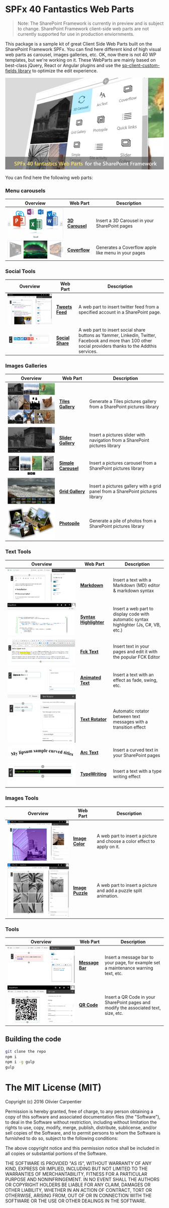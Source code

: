 # SPFx 40 Fantastics Web Parts

> Note: The SharePoint Framework is currently in preview and is subject to change. SharePoint Framework client-side web parts are not currently supported for use in production enviornments.

This package is a sample kit of great Client Side Web Parts built on the SharePoint Framework SPFx.
You can find here different kind of high visual web parts as carousel, images galleries, etc. OK, now there is not 40 WP templates, but we're working on it.
These WebParts are mainly based on best-class jQuery, React or Angular plugins and use the [sp-client-custom-fields library](https://github.com/OlivierCC/sp-client-custom-fields) to optimize the edit experience.

![Logo](./assets/logo.png)

You can find here the following web parts:

### Menu carousels

Overview |  Web Part |  Description
------------ | ----------- | -----------
![3d carousel](./assets/overview3dcarousel.png) | [**3D Carousel**](https://github.com/OlivierCC/spfx-40-fantastics/wiki/3D-Carousel) | Insert a 3D Carousel in your SharePoint pages
![Coverflow](./assets/overviewcoverflow.png) | [**Coverflow**](https://github.com/OlivierCC/spfx-40-fantastics/wiki/Coverflow) | Generates a Coverflow apple like menu in your pages

### Social Tools

Overview |  Web Part |  Description
------------ | ----------- | -----------
![Tweets Feed](./assets/overviewtweedsfeed.png) | [**Tweets Feed**](https://github.com/OlivierCC/spfx-40-fantastics/wiki/Tweets-Feed) |  A web part to insert twitter feed from a specified account in a SharePoint page.
![Social Share](./assets/overviewtsocialshare.png) | [**Social Share**](https://github.com/OlivierCC/spfx-40-fantastics/wiki/Social-Share) |  A web part to insert social share buttons as Yammer, Linkedin, Twitter, Facebook and more than 100 other social providers thanks to the Addthis services.

### Images Galleries

Overview |  Web Part |  Description
------------ | ----------- | -----------
![Tiles Gallery](./assets/overviewtilesgallery.png) | [**Tiles Gallery**](https://github.com/OlivierCC/spfx-40-fantastics/wiki/Tiles-Gallery) |  Generate a Tiles pictures gallery from a SharePoint pictures library
![Slider Gallery ](./assets/overviewslidergallery.png) | [**Slider Gallery**](https://github.com/OlivierCC/spfx-40-fantastics/wiki/Slider-Gallery) | Insert a pictures slider with navigation from a SharePoint pictures library
![Simple Carousel](./assets/overviewsimplecarousel.png) | [**Simple Carousel**](https://github.com/OlivierCC/spfx-40-fantastics/wiki/Simple-Carousel) | Insert a pictures carousel from a SharePoint pictures library
![Grid Gallery](./assets/overviewgridgallery.png) | [**Grid Gallery**](https://github.com/OlivierCC/spfx-40-fantastics/wiki/Grid-Gallery) | Insert a pictures gallery with a grid panel from a SharePoint pictures library
![Photopile](./assets/overviewsliderphotopile.png) | [**Photopile**](https://github.com/OlivierCC/spfx-40-fantastics/wiki/Photopile) | Generate a pile of photos from a SharePoint pictures library

### Text Tools

Overview |  Web Part |  Description
------------ | ----------- | -----------
![Markdown](./assets/overviewmarkdown.png) | [**Markdown**](https://github.com/OlivierCC/spfx-40-fantastics/wiki/Markdown) | Insert a text with a Markdown (MD) editor & markdown syntax
![Syntax Highlighter](./assets/overviewsyntaxhighlighter.png) | [**Syntax Highlighter**](https://github.com/OlivierCC/spfx-40-fantastics/wiki/Syntax-Highlighter) | Insert a web part to display code with automatic syntax highlighter (Js, C#, VB, etc.)
![FckText](./assets/overviewfcktextsmall.png) | [**Fck Text**](https://github.com/OlivierCC/spfx-40-fantastics/wiki/Fck-Text) | Insert text in your pages and edit it with the popular FCK Editor
![AnimatedText](./assets/overviewanimatedtext.png) | [**Animated Text**](https://github.com/OlivierCC/spfx-40-fantastics/wiki/AnimatedText) | Insert a text with an effect as fade, swing, etc.
![Text Rotator](./assets/overviewtextrotator.png) | [**Text Rotator**](https://github.com/OlivierCC/spfx-40-fantastics/wiki/Text-Rotator) | Automatic rotator between text messages with a transition effect
![ArcText](./assets/overviewarctext.png) | [**Arc Text**](https://github.com/OlivierCC/spfx-40-fantastics/wiki/ArcText) | Insert a curved text in your SharePoint pages
![TypeWriting](./assets/overviewtypewriting.png) | [**TypeWriting**](https://github.com/OlivierCC/spfx-40-fantastics/wiki/Type-Writing) | Insert a text with a type writing effect

### Images Tools

Overview |  Web Part |  Description
------------ | ----------- | -----------
![Image Color](./assets/overviewimagecolor.png) | [**Image Color**](https://github.com/OlivierCC/spfx-40-fantastics/wiki/Image-Color) |  A web part to insert a picture and choose a color effect to apply on it.
![Image Puzzle](./assets/overviewimagepuzzle.png) | [**Image Puzzle**](https://github.com/OlivierCC/spfx-40-fantastics/wiki/Image-Puzzle) |  A web part to insert a picture and add a puzzle split animation.

### Tools

Overview |  Web Part |  Description
------------ | ----------- | -----------
![MessageBar](./assets/overviewmessagebar.png) | [**Message Bar**](https://github.com/OlivierCC/spfx-40-fantastics/wiki/Message-Bar) | Insert a message bar to your page, for example set a maintenance warning text, etc.
![QRCode](./assets/overviewqrcode.png) | [**QR Code**](https://github.com/OlivierCC/spfx-40-fantastics/wiki/QR-Code) | Insert a QR Code in your SharePoint pages and modify the associated text, size, etc.

## Building the code

```bash
git clone the repo
npm i
npm i -g gulp
gulp
```

# The MIT License (MIT)

Copyright (c) 2016 Olivier Carpentier

Permission is hereby granted, free of charge, to any person obtaining a copy of this software and associated documentation files (the "Software"), to deal in the Software without restriction, including without limitation the rights to use, copy, modify, merge, publish, distribute, sublicense, and/or sell copies of the Software, and to permit persons to whom the Software is furnished to do so, subject to the following conditions:

The above copyright notice and this permission notice shall be included in all copies or substantial portions of the Software.

THE SOFTWARE IS PROVIDED "AS IS", WITHOUT WARRANTY OF ANY KIND, EXPRESS OR IMPLIED, INCLUDING BUT NOT LIMITED TO THE WARRANTIES OF MERCHANTABILITY, FITNESS FOR A PARTICULAR PURPOSE AND NONINFRINGEMENT. IN NO EVENT SHALL THE AUTHORS OR COPYRIGHT HOLDERS BE LIABLE FOR ANY CLAIM, DAMAGES OR OTHER LIABILITY, WHETHER IN AN ACTION OF CONTRACT, TORT OR OTHERWISE, ARISING FROM, OUT OF OR IN CONNECTION WITH THE SOFTWARE OR THE USE OR OTHER DEALINGS IN THE SOFTWARE.
